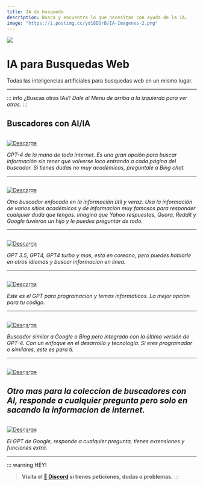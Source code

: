 ```yaml
---
title: IA de busqueda
description: Busca y encuentra lo que necesitas con ayuda de la IA.
image: "https://i.postimg.cc/yd18DDrB/IA-Imagenes-2.png"
---
```



![](https://i.postimg.cc/02yHLs48/IA-Imagenes-2.png)
# IA para Busquedas Web
Todas las inteligencias artificiales para busquedas web en un mismo lugar.

---

::: info ¿Buscas otras IAs?
*Dale al Menu de arriba a la izquierda para ver otras.*
::: 

## Buscadores con AI/IA

<a href="https://copilot.microsoft.com/">
  <div style="position: relative; padding-top: 1em">
    <p style="position: absolute; top: 5px; left: 20px; font-size: 14px; color: white; text-indent: 20px">⭐ Bing GPT</p>
    <img src="https://i.postimg.cc/RZPvRHhg/Mini-Descarga.png" alt="Descarga" />
  </div>
</a>

*GPT-4 de la mano de toda internet. Es una gran opción para buscar información sin tener que volverse loco entrando a cada página del buscador. Si tienes dudas no muy académicas, pregúntale a Bing chat.*

---

<a href="https://www.perplexity.ai/">
  <div style="position: relative; padding-top: 1em">
    <p style="position: absolute; top: 5px; left: 20px; font-size: 14px; color: white; text-indent: 20px">⭐ Perplexity</p>
    <img src="https://i.postimg.cc/RZPvRHhg/Mini-Descarga.png" alt="Descarga" />
  </div>
</a>

*Otro buscador enfocado en la información útil y veraz. Usa la información de varios sitios académicos y de información muy famosos para responder cualquier duda que tengas. Imagina que Yahoo respuestas, Quora, Reddit y Google tuvieron un hijo y le puedes preguntar de todo.*


---

<a href="https://wrtn.ai/">
  <div style="position: relative; padding-top: 1em">
    <p style="position: absolute; top: 5px; left: 20px; font-size: 14px; color: white; text-indent: 20px">⭐ WRTN AI</p>
    <img src="https://i.postimg.cc/RZPvRHhg/Mini-Descarga.png" alt="Descarga" />
  </div>
</a>

*GPT 3.5, GPT4, GPT4 turbo y mas, esta en coreano, pero puedes hablarle en otros idiomas y buscar informacion en linea.*

---

<a href="https://www.blackbox.ai/">
  <div style="position: relative; padding-top: 1em">
    <p style="position: absolute; top: 5px; left: 20px; font-size: 14px; color: white; text-indent: 20px">⭐ Blackbox AI</p>
    <img src="https://i.postimg.cc/RZPvRHhg/Mini-Descarga.png" alt="Descarga" />
  </div>
</a>

*Este es el GPT para programacion y temas informaticos. La mejor opcion para tu codigo.*

---

<a href="https://www.phind.com/">
  <div style="position: relative; padding-top: 1em">
    <p style="position: absolute; top: 5px; left: 20px; font-size: 14px; color: white; text-indent: 20px">🕸 Phind</p>
    <img src="https://i.postimg.cc/RZPvRHhg/Mini-Descarga.png" alt="Descarga" />
  </div>
</a>

*Buscador similar a Google o Bing pero integrado con la última versión de GPT-4. Con un enfoque en el desarrollo y tecnología. Si eres programador o similares, este es para ti.*

---

<a href="https://komo.ai/">
  <div style="position: relative; padding-top: 1em">
    <p style="position: absolute; top: 5px; left: 20px; font-size: 14px; color: white; text-indent: 20px">🕸 Komo AI</p>
    <img src="https://i.postimg.cc/RZPvRHhg/Mini-Descarga.png" alt="Descarga" />
  </div>
</a>

*Otro mas para la coleccion de buscadores con AI, responde a cualquier pregunta pero solo en sacando la informacion de internet.*
---

<a href="https://bard.google.com/">
  <div style="position: relative; padding-top: 1em">
    <p style="position: absolute; top: 5px; left: 20px; font-size: 14px; color: white; text-indent: 20px">🕸 Google Bard</p>
    <img src="https://i.postimg.cc/RZPvRHhg/Mini-Descarga.png" alt="Descarga" />
  </div>
</a>

*El GPT de Google, responde a cualquier pregunta, tienes extensiones y funciones extra.*

---

::: warning HEY!
> **Visita el [🚀 Discord](https://discord.gg/hVKeY3uEru) si tienes peticiones, dudas o problemas.**
:::